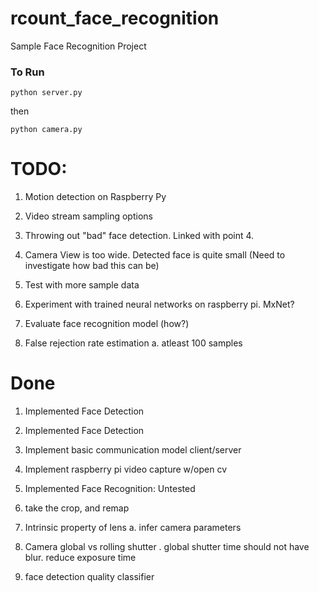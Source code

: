# rcount_face_recognition
Sample Face Recognition Project


### To Run
`
python server.py
`

then

`
python camera.py
`

# TODO:
1. Motion detection on Raspberry Py
2. Video stream sampling options
3. Throwing out "bad" face detection. Linked with point 4.
4. Camera View is too wide. Detected face is quite small (Need to investigate how bad this can be)

5. Test with more sample data
6. Experiment with trained neural networks on raspberry pi. MxNet?
7. Evaluate face recognition model (how?)

8. False rejection rate estimation
    a. atleast 100 samples


# Done
1. Implemented Face Detection
4. Implemented Face Detection
2. Implement basic communication model client/server
3. Implement raspberry pi video capture w/open cv 
4. Implemented Face Recognition: Untested

1. take the crop, and remap
2. Intrinsic property of lens
    a. infer camera parameters
3. Camera global vs rolling shutter
    . global shutter time should not have blur. reduce exposure time
4. face detection quality classifier
